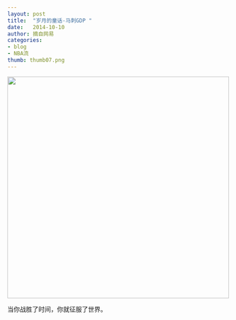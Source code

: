 ```yaml
---
layout: post
title:  "岁月的童话-马刺GDP "
date:   2014-10-10
author: 摘自网易
categories: 
- blog
- NBA流
thumb: thumb07.png
---
```


<img src="http://liubai.qiniudn.com/spur1.jpg" style="width:500px;height=248px">

当你战胜了时间，你就征服了世界。
<!--more-->